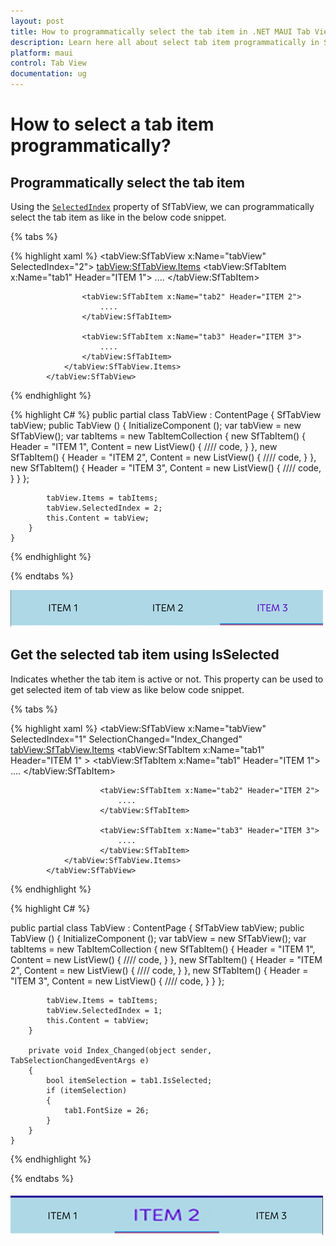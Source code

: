 ```yaml
---
layout: post
title: How to programmatically select the tab item in .NET MAUI Tab View control | Syncfusion
description: Learn here all about select tab item programmatically in Syncfusion .NET MAUI Tab View(SfTabView) control and more.
platform: maui
control: Tab View
documentation: ug
---
```


# How to select a tab item programmatically? 

## Programmatically select the tab item

Using the [`SelectedIndex`](https://help.syncfusion.com/cr/maui/Syncfusion.Maui.TabView.SfTabView.html#Syncfusion_Maui_TabView_SfTabView_SelectedIndex) property of SfTabView, we can programmatically select the tab item as like in the below code snippet.

{% tabs %}

{% highlight xaml %}
   <tabView:SfTabView x:Name="tabView" SelectedIndex="2">
                <tabView:SfTabView.Items>
                    <tabView:SfTabItem x:Name="tab1" Header="ITEM 1">
                        ....
                    </tabView:SfTabItem>

                    <tabView:SfTabItem x:Name="tab2" Header="ITEM 2">
                        ....
                    </tabView:SfTabItem>

                    <tabView:SfTabItem x:Name="tab3" Header="ITEM 3">
                        ....
                    </tabView:SfTabItem>
                </tabView:SfTabView.Items>
            </tabView:SfTabView>
{% endhighlight %}

{% highlight C# %}
public partial class TabView : ContentPage
	{
        SfTabView tabView;
		public TabView ()
		{
			InitializeComponent ();
            var tabView = new SfTabView();
            var tabItems = new TabItemCollection
            {
                new SfTabItem()
                {
                    Header = "ITEM 1",
                    Content = new ListView()
                    {
                        //// code,
                    }
                },
                new SfTabItem()
                {
                    Header = "ITEM 2",
                     Content = new ListView()
                    {
                        //// code,
                    }
                },
                new SfTabItem()
                {
                    Header = "ITEM 3",
                     Content = new ListView()
                    {
                        //// code,
                    }
                }
            };

            tabView.Items = tabItems;
            tabView.SelectedIndex = 2;
            this.Content = tabView;
		}
	}
{% endhighlight %}

{% endtabs %}

![SelectedIndex in SfTabView](images/SelectedIndexTabView.png)

## Get the selected tab item using IsSelected

Indicates whether the tab item is active or not. This property can be used to get selected item of tab view as like below code snippet.

{% tabs %}

{% highlight xaml %}
   <tabView:SfTabView x:Name="tabView" SelectedIndex="1" SelectionChanged="Index_Changed"
                <tabView:SfTabView.Items>
                    <tabView:SfTabItem x:Name="tab1" Header="ITEM 1" >
                        <tabView:SfTabItem x:Name="tab1" Header="ITEM 1">
                            ....
                        </tabView:SfTabItem>

                        <tabView:SfTabItem x:Name="tab2" Header="ITEM 2">
                            ....
                        </tabView:SfTabItem>

                        <tabView:SfTabItem x:Name="tab3" Header="ITEM 3">
                            ....
                        </tabView:SfTabItem>
                </tabView:SfTabView.Items>
            </tabView:SfTabView>
{% endhighlight %}

{% highlight C# %}

public partial class TabView : ContentPage
	{
        SfTabView tabView;
		public TabView ()
		{
			InitializeComponent ();
            var tabView = new SfTabView();
            var tabItems = new TabItemCollection
            {
                new SfTabItem()
                {
                    Header = "ITEM 1",
                    Content = new ListView()
                    {
                        //// code,
                    }
                },
                new SfTabItem()
                {
                    Header = "ITEM 2",
                     Content = new ListView()
                    {
                        //// code,
                    }
                },
                new SfTabItem()
                {
                    Header = "ITEM 3",
                     Content = new ListView()
                    {
                        //// code,
                    }
                }
            };

            tabView.Items = tabItems;
            tabView.SelectedIndex = 1;
            this.Content = tabView;
		}

        private void Index_Changed(object sender, TabSelectionChangedEventArgs e)
        {
            bool itemSelection = tab1.IsSelected;
            if (itemSelection)
            {
                tab1.FontSize = 26;
            }
        }
	}

{% endhighlight %}

{% endtabs %}

![IsSelected TabItem](images/SelectedIndex.png)